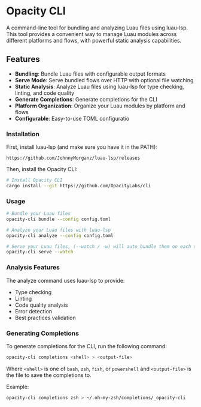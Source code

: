 # Opacity CLI

A command-line tool for bundling and analyzing Luau files using luau-lsp. This tool provides a convenient way to manage Luau modules across different platforms and flows, with powerful static analysis capabilities.

## Features

- **Bundling**: Bundle Luau files with configurable output formats
- **Serve Mode**: Serve bundled flows over HTTP with optional file watching
- **Static Analysis**: Analyze Luau files using luau-lsp for type checking, linting, and code quality
- **Generate Completions**: Generate completions for the CLI
- **Platform Organization**: Organize your Luau modules by platform and flows
- **Configurable**: Easy-to-use TOML configuratio

### Installation

First, install luau-lsp (and make sure you have it in the PATH):

`https://github.com/JohnnyMorganz/luau-lsp/releases`

Then, install the Opacity CLI:

```bash
# Install Opacity CLI
cargo install --git https://github.com/OpacityLabs/cli
```

### Usage

```bash
# Bundle your Luau files
opacity-cli bundle --config config.toml

# Analyze your Luau files with luau-lsp
opacity-cli analyze --config config.toml

# Serve your Luau files, (--watch / -w) will auto bundle them on each save
opacity-cli serve --watch
```

### Analysis Features

The analyze command uses luau-lsp to provide:
- Type checking
- Linting
- Code quality analysis
- Error detection
- Best practices validation

### Generating Completions

To generate completions for the CLI, run the following command:

```bash
opacity-cli completions <shell> > <output-file>
```

Where `<shell>` is one of `bash`, `zsh`, `fish`, or `powershell` and `<output-file>` is the file to save the completions to.

Example:

```bash
opacity-cli completions zsh > ~/.oh-my-zsh/completions/_opacity-cli
```
